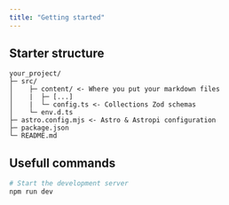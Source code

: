 ```yaml
---
title: "Getting started"
---
```


## Starter structure

```
your_project/
├─ src/
│    ├─ content/ <- Where you put your markdown files
│    |  ├─ [...]
│    |  └─ config.ts <- Collections Zod schemas
│    └─ env.d.ts 
├─ astro.config.mjs <- Astro & Astropi configuration
├─ package.json
└─ README.md
```

## Usefull commands

```bash
# Start the development server
npm run dev
```


